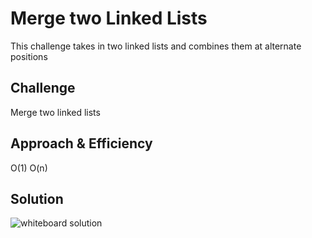 # Merge two Linked Lists
This challenge takes in two linked lists and combines them at alternate positions

## Challenge
Merge two linked lists

## Approach & Efficiency
O(1)
O(n)
## Solution
![whiteboard solution](/assets/whiteboard.PNG)
